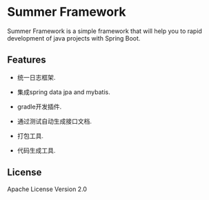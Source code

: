 # Summer Framework

Summer Framework is a simple framework that will help you to rapid development of java projects with Spring Boot.

## Features

* 统一日志框架.

* 集成spring data jpa and mybatis.

* gradle开发插件.

* 通过测试自动生成接口文档.

* 打包工具.

* 代码生成工具.



## License

Apache License Version 2.0

